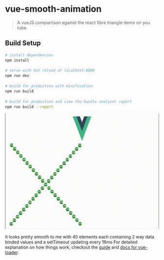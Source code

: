 # vue-smooth-animation

> A vueJS comparrison against the react fibre triangle demo on you tube.

## Build Setup

``` bash
# install dependencies
npm install

# serve with hot reload at localhost:8080
npm run dev

# build for production with minification
npm run build

# build for production and view the bundle analyzer report
npm run build --report
```

![](https://raw.githubusercontent.com/dirkteucher/vue-smooth-animation/master/preview.gif)

It looks pretty smooth to me with 40 elements each containing 2 way data binded values and a setTimeout updating every 16ms 
For detailed explanation on how things work, checkout the [guide](http://vuejs-templates.github.io/webpack/) and [docs for vue-loader](http://vuejs.github.io/vue-loader).
